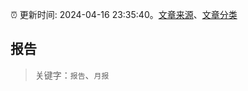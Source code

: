 :alarm_clock: 更新时间: 2024-04-16 23:35:40。[文章来源](/README.md)、[文章分类](/TAGS.md)

## 报告


> 关键字：`报告`、`月报`



